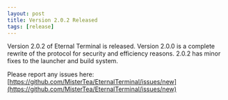 ```yaml
---
layout: post
title: Version 2.0.2 Released
tags: [release]
---
```


Version 2.0.2 of Eternal Terminal is released.  Version 2.0.0 is a complete rewrite of the protocol for security and efficiency reasons.  2.0.2 has minor fixes to the launcher and build system.

Please report any issues here: [https://github.com/MisterTea/EternalTerminal/issues/new](https://github.com/MisterTea/EternalTerminal/issues/new)
